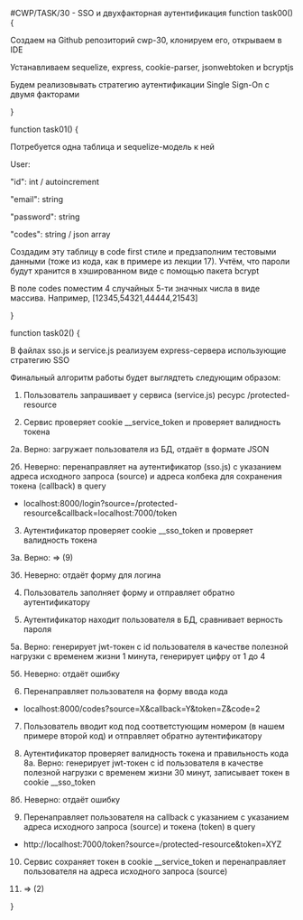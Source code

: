 #CWP/TASK/30 - SSO и двухфакторная аутентификация
function task00() {

Создаем на Github репозиторий cwp-30, клонируем его, открываем в IDE

Устанавливаем sequelize, express, cookie-parser, jsonwebtoken и bcryptjs

Будем реализовывать стратегию аутентификации Single Sign-On с двумя факторами

}

function task01() {

Потребуется одна таблица и sequelize-модель к ней

User:

"id": int / autoincrement

"email": string

"password": string

"codes": string / json array

Создадим эту таблицу в code first стиле и предзаполним тестовыми данными (тоже из кода, как в примере из лекции 17). Учтём, что пароли будут хранится в хэшированном виде с помощью пакета bcrypt

В поле codes поместим 4 случайных 5-ти значных числа в виде массива. Например, [12345,54321,44444,21543]

}

function task02() {

В файлах sso.js и service.js реализуем express-сервера использующие стратегию SSO

Финальный алгоритм работы будет выглядтеть следующим образом:

1. Пользователь запрашивает у сервиса (service.js) ресурс /protected-resource

2. Сервис проверяет cookie __service_token и проверяет валидность токена

2а. Верно: загружает пользователя из БД, отдаёт в формате JSON

2б. Неверно: перенаправляет на аутентификатор (sso.js) с указанием адреса исходного запроса (source) и адреса колбека для сохранения токена (callback) в query

- localhost:8000/login?source=/protected-resource&callback=localhost:7000/token

3. Аутентификатор проверяет cookie __sso_token и проверяет валидность токена

3а. Верно: => (9)

3б. Неверно: отдаёт форму для логина

4. Пользователь заполняет форму и отправляет обратно аутентификатору

5. Аутентификатор находит пользователя в БД, сравнивает верность пароля

5а. Верно: генерирует jwt-токен с id пользователя в качестве полезной нагрузки с временем жизни 1 минута, генерирует цифру от 1 до 4

5б. Неверно: отдаёт ошибку

6. Перенаправляет пользователя на форму ввода кода

- localhost:8000/codes?source=X&callback=Y&token=Z&code=2

7. Пользователь вводит код под соответстующим номером (в нашем примере второй код) и отправляет обратно аутентификатору

8. Аутентификатор проверяет валидность токена и правильность кода 8а. Верно: генерирует jwt-токен с id пользователя в качестве полезной нагрузки с временем жизни 30 минут, записывает токен в cookie __sso_token

8б. Неверно: отдаёт ошибку

9. Перенаправляет пользователя на callback с указанием с указанием адреса исходного запроса (source) и токена (token) в query

- http://localhost:7000/token?source=/protected-resource&token=XYZ

10. Сервис сохраняет токен в cookie __service_token и перенаправляет пользователя на адреса исходного запроса (source)

11. => (2)

}